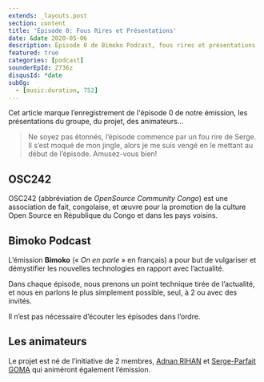 ```yaml
---
extends: _layouts.post
section: content
title: 'Épisode 0: Fous Rires et Présentations'
date: &date 2020-05-06
description: Épisode 0 de Bimoko Podcast, fous rires et présentations
featured: true
categories: [podcast]
sounderEpId: Z736z
disqusId: *date
subOg:
  - [music:duration, 752]
---
```


Cet article marque l’enregistrement de l'épisode 0 de notre émission, les présentations du groupe, du projet, des animateurs…<!-- more -->

> Ne soyez pas étonnés, l’épisode commence par un fou rire de Serge. Il s’est moqué de mon jingle, alors je me suis vengé en le mettant au début de l’épisode. Amusez-vous bien!


## OSC242

OSC242 (abbréviation de *OpenSource Community Congo*) est une association de fait, congolaise, et œuvre pour la promotion de la culture Open Source en République du Congo et dans les pays voisins.


## Bimoko Podcast

L’émission **Bimoko** (« *On en parle* » en français) a pour but de vulgariser et démystifier les nouvelles technologies en rapport avec l’actualité.

Dans chaque épisode, nous prenons un point technique tirée de l’actualité, et nous en parlons le plus simplement possible, seul, à 2 ou avec des invités.

Il n’est pas nécessaire d’écouter les épisodes dans l’ordre.


## Les animateurs

Le projet est né de l’initiative de 2 membres, [Adnan RIHAN](https://adnan.rihan.cg) et [Serge-Parfait GOMA](https://www.facebook.com/sergeparfait.goma) qui animéront également l’émission.
